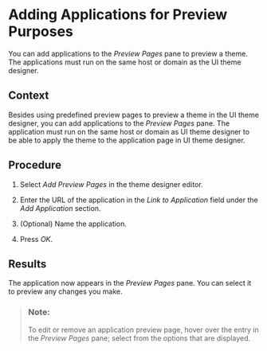 <!-- loio4c6578fb00c84875b45a44575075e7f6 -->

# Adding Applications for Preview Purposes

You can add applications to the *Preview Pages* pane to preview a theme. The applications must run on the same host or domain as the UI theme designer.



## Context

Besides using predefined preview pages to preview a theme in the UI theme designer, you can add applications to the *Preview Pages* pane. The application must run on the same host or domain as UI theme designer to be able to apply the theme to the application page in UI theme designer.



## Procedure

1.  Select *Add Preview Pages* in the theme designer editor.

2.  Enter the URL of the application in the *Link to Application* field under the *Add Application* section.

3.  \(Optional\) Name the application.

4.  Press *OK*.




<a name="loio4c6578fb00c84875b45a44575075e7f6__result_rkc_m5s_fpb"/>

## Results

The application now appears in the *Preview Pages* pane. You can select it to preview any changes you make.

> ### Note:  
> To edit or remove an application preview page, hover over the entry in the *Preview Pages* pane; select from the options that are displayed.

